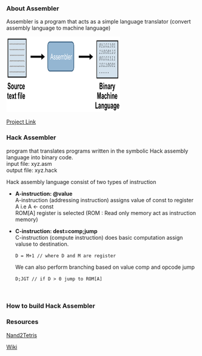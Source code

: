 ### About Assembler
Assembler is a program that acts as a simple language translator (convert assembly language to machine language)

<img src="/static/assembly.png" alt="assembler" height="200" width="300"/>

[Project Link](https://github.com/amarjeet-saini/Hack-Assembler)

### Hack Assembler
program that translates programs written in the symbolic Hack assembly language into binary code.</br>
input file: xyz.asm <br /> 
output file: xyz.hack <br /> 

Hack assembly language consist of two types of instruction <br />

<ul> 
  <strong><li>A-instruction: @value</strong></li> 
    A-instruction (addressing instruction) assigns value of const to register A i.e A <- const <br /> 
    ROM[A] register is selected (ROM : Read only memory act as instruction memory)  
</ul>

<ul> 
  <strong><li>C-instruction: dest=comp;jump </strong></li> 
  C-instruction (compute instruction) does basic computation assign valuse to destination. <br />
  
  ``` 
  D = M+1 // where D and M are register
  ```
  
  We can also perform branching based on value comp and opcode jump
  
  ```
  D;JGT // if D > 0 jump to ROM[A]
  ```
<br />
</ul>

### How to build Hack Assembler 


### Resources
[Nand2Tetris](https://www.nand2tetris.org/project06)

[Wiki](https://en.wikipedia.org/wiki/Assembly_language#Assembler)
